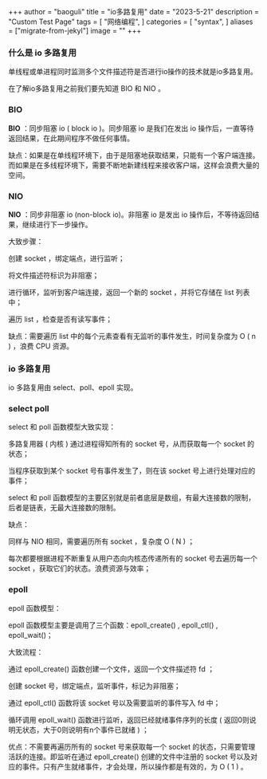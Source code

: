 +++
author = "baoguli"
title = "io多路复用"
date = "2023-5-21"
description = "Custom Test Page"
tags = [
    "网络编程",
]
categories = [
    "syntax",
]
aliases = ["migrate-from-jekyl"]
image = ""
+++

### 什么是 io 多路复用

单线程或单进程同时监测多个文件描述符是否进行io操作的技术就是io多路复用。

在了解io多路复用之前我们要先知道 BIO 和 NIO 。

### BIO

**BIO** ：同步阻塞 io ( block io )。同步阻塞 io 是我们在发出 io 操作后，一直等待返回结果，在此期间程序不做任何事情。

缺点：如果是在单线程环境下，由于是阻塞地获取结果，只能有一个客户端连接。而如果是在多线程环境下，需要不断地新建线程来接收客户端，这样会浪费大量的空间。

### NIO

**NIO** ：同步非阻塞 io (non-block io)。非阻塞 io 是发出 io 操作后，不等待返回结果，继续进行下一步操作。

大致步骤：

创建 socket ，绑定端点，进行监听；

将文件描述符标识为非阻塞；

进行循环，监听到客户端连接，返回一个新的 socket ，并将它存储在 list 列表中；

遍历 list ，检查是否有读写事件；

缺点：需要遍历 list 中的每个元素查看有无监听的事件发生，时间复杂度为 O ( n ) ，浪费 CPU 资源。

### io 多路复用

io 多路复用由 select、poll、epoll 实现。

### select poll

select 和 poll 函数模型大致实现：


多路复用器 ( 内核 ) 通过进程得知所有的 socket 号，从而获取每一个 socket 的状态；

当程序获取到某个 socket 号有事件发生了，则在该 socket 号上进行处理对应的事件；


select 和 poll 函数模型的主要区别就是前者底层是数组，有最大连接数的限制，后者是链表，无最大连接数的限制。


缺点：

同样与 NIO 相同，需要遍历所有 socket ，复杂度 O ( N ) ；

每次都要根据进程不断重复从用户态向内核态传递所有的 socket 号去遍历每一个 socket ，获取它们的状态。浪费资源与效率；

### epoll

epoll 函数模型：

epoll 函数模型主要是调用了三个函数：epoll_create() , epoll_ctl() , epoll_wait()；


大致流程：

通过 epoll_create() 函数创建一个文件，返回一个文件描述符 fd ；

创建 socket 号，绑定端点，监听事件，标记为非阻塞；

通过 epoll_ctl() 函数将该 socket 号以及需要监听的事件写入 fd 中；

循环调用 epoll_wait() 函数进行监听，返回已经就绪事件序列的长度 ( 返回0则说明无状态，大于0则说明有n个事件已就绪 ) ；


优点：不需要再遍历所有的 socket 号来获取每一个 socket 的状态，只需要管理活跃的连接。即监听在通过 epoll_create() 创建的文件中注册的 socket 号以及对应的事件。只有产生就绪事件，才会处理，所以操作都是有效的，为 O ( 1 ) 。

